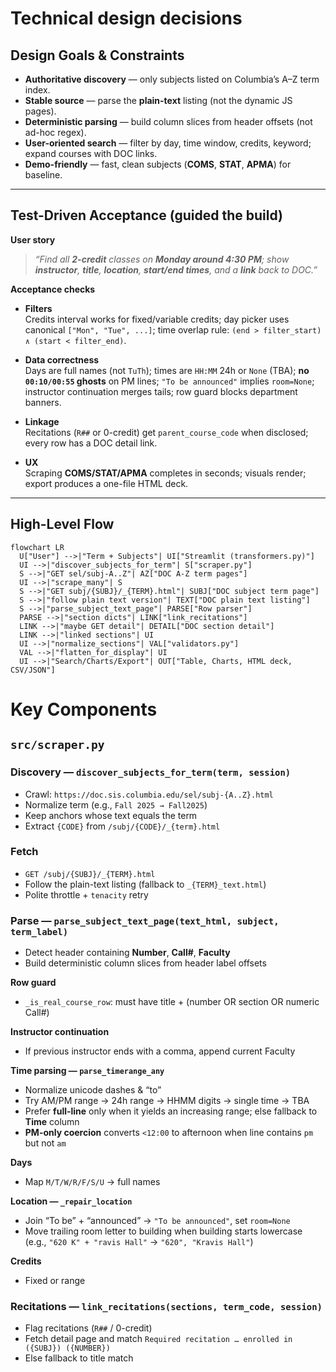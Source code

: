 # Technical design decisions

## Design Goals & Constraints

- **Authoritative discovery** — only subjects listed on Columbia’s A–Z term index.
- **Stable source** — parse the **plain-text** listing (not the dynamic JS pages).
- **Deterministic parsing** — build column slices from header offsets (not ad-hoc regex).
- **User-oriented search** — filter by day, time window, credits, keyword; expand courses with DOC links.
- **Demo-friendly** — fast, clean subjects (**COMS**, **STAT**, **APMA**) for baseline.

---

## Test-Driven Acceptance (guided the build)

**User story**

> _“Find all **2-credit** classes on **Monday around 4:30 PM**; show **instructor**, **title**, **location**, **start/end times**, and a **link** back to DOC.”_

**Acceptance checks**

- **Filters**  
  Credits interval works for fixed/variable credits; day picker uses canonical `["Mon", "Tue", ...]`; time overlap rule: `(end > filter_start) ∧ (start < filter_end)`.

- **Data correctness**  
  Days are full names (not `TuTh`); times are `HH:MM` 24h or `None` (TBA); **no `00:10/00:55` ghosts** on PM lines; `"To be announced"` implies `room=None`; instructor continuation merges tails; row guard blocks department banners.

- **Linkage**  
  Recitations (`R##` or 0-credit) get `parent_course_code` when disclosed; every row has a DOC detail link.

- **UX**  
  Scraping **COMS/STAT/APMA** completes in seconds; visuals render; export produces a one-file HTML deck.

---

## High-Level Flow

```mermaid
flowchart LR
  U["User"] -->|"Term + Subjects"| UI["Streamlit (transformers.py)"]
  UI -->|"discover_subjects_for_term"| S["scraper.py"]
  S -->|"GET sel/subj-A..Z"| AZ["DOC A-Z term pages"]
  UI -->|"scrape_many"| S
  S -->|"GET subj/{SUBJ}/_{TERM}.html"| SUBJ["DOC subject term page"]
  S -->|"follow plain text version"| TEXT["DOC plain text listing"]
  S -->|"parse_subject_text_page"| PARSE["Row parser"]
  PARSE -->|"section dicts"| LINK["link_recitations"]
  LINK -->|"maybe GET detail"| DETAIL["DOC section detail"]
  LINK -->|"linked sections"| UI
  UI -->|"normalize_sections"| VAL["validators.py"]
  VAL -->|"flatten_for_display"| UI
  UI -->|"Search/Charts/Export"| OUT["Table, Charts, HTML deck, CSV/JSON"]

```

# Key Components

## `src/scraper.py`

### Discovery — `discover_subjects_for_term(term, session)`
- Crawl: `https://doc.sis.columbia.edu/sel/subj-{A..Z}.html`
- Normalize term (e.g., `Fall 2025 → Fall2025`)
- Keep anchors whose text equals the term
- Extract `{CODE}` from `/subj/{CODE}/_{term}.html`

### Fetch
- `GET /subj/{SUBJ}/_{TERM}.html`
- Follow the plain-text listing (fallback to `_{TERM}_text.html`)
- Polite throttle + `tenacity` retry

### Parse — `parse_subject_text_page(text_html, subject, term_label)`
- Detect header containing **Number**, **Call#**, **Faculty**
- Build deterministic column slices from header label offsets

**Row guard**  
- `_is_real_course_row`: must have title + (number OR section OR numeric Call#)

**Instructor continuation**  
- If previous instructor ends with a comma, append current Faculty

**Time parsing — `parse_timerange_any`**
- Normalize unicode dashes & “to”
- Try AM/PM range → 24h range → HHMM digits → single time → TBA
- Prefer **full-line** only when it yields an increasing range; else fallback to **Time** column
- **PM-only coercion** converts `<12:00` to afternoon when line contains `pm` but not `am`

**Days**
- Map `M/T/W/R/F/S/U` → full names

**Location — `_repair_location`**
- Join “To be” + “announced” → `"To be announced"`, set `room=None`
- Move trailing room letter to building when building starts lowercase  
  (e.g., `"620 K" + "ravis Hall"` → `"620", "Kravis Hall"`)

**Credits**
- Fixed or range

### Recitations — `link_recitations(sections, term_code, session)`
- Flag recitations (`R##` / 0-credit)
- Fetch detail page and match `Required recitation … enrolled in ({SUBJ}) ({NUMBER})`
- Else fallback to title match



